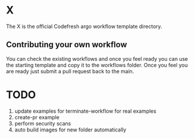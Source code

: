 # X

The X is the official Codefresh argo workflow template directory.

## Contributing your own workflow
You can check the existing workflows and once you feel ready you can use the starting template and copy it to the workflows folder.
Once you feel you are ready just submit a pull request back to the main.


# TODO
1. update examples for terminate-workflow for real examples
2. create-pr example
3. perform security scans
4. auto build images for new folder automatically





